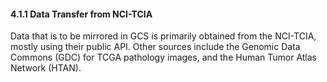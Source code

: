#### 4.1.1 Data Transfer from NCI-TCIA
Data that is to be mirrored in GCS is primarily obtained from the NCI-TCIA, mostly using their public API. 
Other sources include the Genomic Data Commons (GDC) for TCGA pathology images, and the Human Tumor Atlas
Network (HTAN).
